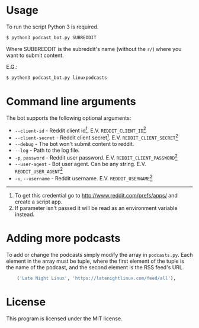 # Usage

To run the script Python 3 is required.

```bash
$ python3 podcast_bot.py SUBREDDIT
```

Where SUBBREDDIT is the subreddit's name (without the `r/`) where you want to
submit content.

E.G.:

```bash
$ python3 podcast_bot.py linuxpodcasts
```

# Command line arguments

The bot supports the following optional arguments:

- `--client-id` - Reddit client id<a href="footnote-1"><sup>1</sup></a>.
  E.V. `REDDIT_CLIENT_ID`<a href="footnote-1"><sup>2</sup></a>
- `--client-secret` - Reddit client secret<a href="footnote-1"><sup>1</sup></a>.
  E.V. `REDDIT_CLIENT_SECRET`<a href="footnote-1"><sup>2</sup></a>
- `--debug` - The bot won't submit content to reddit.
- `--log` - Path to the log file.
- `-p`, `password` - Reddit user password.
  E.V. `REDDIT_CLIENT_PASSWORD`<a href="footnote-1"><sup>2</sup></a>
- `--user-agent` - Bot user agent. Can be any string.
  E.V. `REDDIT_USER_AGENT`<a href="footnote-1"><sup>2</sup></a>
- `-u`, `--username` - Reddit username.
  E.V. `REDDIT_USERNAME`<a href="footnote-1"><sup>2</sup></a>

---

1. <a name="footnote-1"></a>To get this credential go to
   http://www.reddit.com/prefs/apps/ and create a script app.
2. <a name="footnote-2"></a>If parameter isn't passed it will be read as an
   environment variable instead.

# Adding more podcasts

To add or change the podcasts simply modify the array in `podcasts.py`. Each
element in the array must be tuple, where the first element of the tuple is
the name of the podcast, and the second element is the RSS feed's URL.

```python
    ('Late Night Linux', 'https://latenightlinux.com/feed/all'),
```

# License

This program is licensed under the MIT license.
